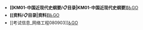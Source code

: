 - **[[KM01-中国近现代史纲要/📋目录|KM01-中国近现代史纲要]]**[♿GO](https://github.com/FourteenD/Note/blob/main/KM01-中国近现代史纲要/📋目录.md)
- **[[资料/📋目录|资料]]**[♿GO](https://github.com/FourteenD/Note/blob/main/资料/📋目录.md)
- [[考试信息_网络工程080903]][♿GO](https://github.com/FourteenD/Note/blob/main/自考/考试信息_网络工程080903.md)
